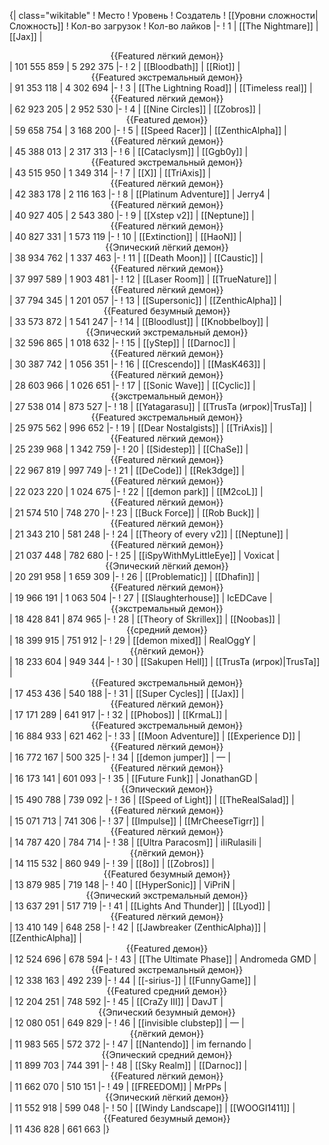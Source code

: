 {| class="wikitable"
! Место
! Уровень
! Создатель
! [[Уровни сложности|Сложность]]
! Кол-во загрузок
! Кол-во лайков
|-
! 1
| [[The Nightmare]]
| [[Jax]]
| <center>{{Featured лёгкий демон}}</center>
| 101 555 859
| 5 292 375
|-
! 2
| [[Bloodbath]]
| [[Riot]]
| <center>{{Featured экстремальный демон}}</center>
| 91 353 118
| 4 302 694
|-
! 3
| [[The Lightning Road]]
| [[Timeless real]]
| <center>{{Featured лёгкий демон}}</center>
| 62 923 205
| 2 952 530
|-
! 4
| [[Nine Circles]]
| [[Zobros]]
| <center>{{Featured демон}}</center>
| 59 658 754
| 3 168 200
|-
! 5
| [[Speed Racer]]
| [[ZenthicAlpha]]
| <center>{{Featured лёгкий демон}}</center>
| 45 388 013
| 2 317 313
|-
! 6
| [[Cataclysm]]
| [[Ggb0y]]
| <center>{{Featured экстремальный демон}}</center>
| 43 515 950
| 1 349 314
|-
! 7
| [[X]]
| [[TriAxis]]
| <center>{{Featured лёгкий демон}}</center>
| 42 383 178
| 2 116 163
|-
! 8
| [[Platinum Adventure]]
| Jerry4
| <center>{{Featured лёгкий демон}}</center>
| 40 927 405
| 2 543 380
|-
! 9
| [[Xstep v2]]
| [[Neptune]]
| <center>{{Featured лёгкий демон}}</center>
| 40 827 331
| 1 573 119
|-
! 10
| [[Extinction]]
| [[HaoN]]
| <center>{{Эпический лёгкий демон}}</center>
| 38 934 762
| 1 337 463
|-
! 11
| [[Death Moon]]
| [[Caustic]]
| <center>{{Featured лёгкий демон}}</center>
| 37 997 589
| 1 903 481
|-
! 12
| [[Laser Room]]
| [[TrueNature]]
| <center>{{Featured лёгкий демон}}</center>
| 37 794 345
| 1 201 057
|-
! 13
| [[Supersonic]]
| [[ZenthicAlpha]]
| <center>{{Featured безумный демон}}</center>
| 33 573 872
| 1 541 247
|-
! 14
| [[Bloodlust]]
| [[Knobbelboy]]
| <center>{{Эпический экстремальный демон}}</center>
| 32 596 865
| 1 018 632
|-
! 15
| [[yStep]]
| [[Darnoc]]
| <center>{{Featured лёгкий демон}}</center>
| 30 387 742
| 1 056 351
|-
! 16
| [[Crescendo]]
| [[MasK463]]
| <center>{{Featured лёгкий демон}}</center>
| 28 603 966
| 1 026 651
|-
! 17
| [[Sonic Wave]]
| [[Cyclic]]
| <center>{{экстремальный демон}}</center>
| 27 538 014
| 873 527
|-
! 18
| [[Yatagarasu]]
| [[TrusTa (игрок)|TrusTa]]
| <center>{{Featured экстремальный демон}}</center>
| 25 975 562
| 996 652
|-
! 19
| [[Dear Nostalgists]]
| [[TriAxis]]
| <center>{{Featured лёгкий демон}}</center>
| 25 239 968
| 1 342 759
|-
! 20
| [[Sidestep]]
| [[ChaSe]]
| <center>{{Featured лёгкий демон}}</center>
| 22 967 819
| 997 749
|-
! 21
| [[DeCode]]
| [[Rek3dge]]
| <center>{{Featured лёгкий демон}}</center>
| 22 023 220
| 1 024 675
|-
! 22
| [[demon park]]
| [[M2coL]]
| <center>{{Featured лёгкий демон}}</center>
| 21 574 510
| 748 270
|-
! 23
| [[Buck Force]]
| [[Rob Buck]]
| <center>{{Featured лёгкий демон}}</center>
| 21 343 210
| 581 248
|-
! 24
| [[Theory of every v2]]
| [[Neptune]]
| <center>{{Featured лёгкий демон}}</center>
| 21 037 448
| 782 680
|-
! 25
| [[iSpyWithMyLittleEye]]
| Voxicat
| <center>{{Эпический лёгкий демон}}</center>
| 20 291 958
| 1 659 309
|-
! 26
| [[Problematic]]
| [[Dhafin]]
| <center>{{Featured лёгкий демон}}</center>
| 19 966 191
| 1 063 504
|-
! 27
| [[Slaughterhouse]]
| IcEDCave
| <center>{{экстремальный демон}}</center>
| 18 428 841
| 874 965
|-
! 28
| [[Theory of Skrillex]]
| [[Noobas]]
| <center>{{средний демон}}</center>
| 18 399 915
| 751 912
|-
! 29
| [[demon mixed]]
| RealOggY
| <center>{{лёгкий демон}}</center>
| 18 233 604
| 949 344
|-
! 30
| [[Sakupen Hell]]
| [[TrusTa (игрок)|TrusTa]]
| <center>{{Featured экстремальный демон}}</center>
| 17 453 436
| 540 188
|-
! 31
| [[Super Cycles]]
| [[Jax]]
| <center>{{Featured лёгкий демон}}</center>
| 17 171 289
| 641 917
|-
! 32
| [[Phobos]]
| [[KrmaL]]
| <center>{{Featured экстремальный демон}}</center>
| 16 884 933
| 621 462
|-
! 33
| [[Moon Adventure]]
| [[Experience D]]
| <center>{{Featured лёгкий демон}}</center>
| 16 772 167
| 500 325
|-
! 34
| [[demon jumper]]
| —
| <center>{{Featured лёгкий демон}}</center>
| 16 173 141
| 601 093
|-
! 35
| [[Future Funk]]
| JonathanGD
| <center>{{Эпический демон}}</center>
| 15 490 788
| 739 092
|-
! 36
| [[Speed of Light]]
| [[TheRealSalad]]
| <center>{{Featured лёгкий демон}}</center>
| 15 071 713
| 741 306
|-
! 37
| [[Impulse]]
| [[MrCheeseTigrr]]
| <center>{{Featured лёгкий демон}}</center>
| 14 787 420
| 784 714
|-
! 38
| [[Ultra Paracosm]]
| iIiRulasiIi
| <center>{{лёгкий демон}}</center>
| 14 115 532
| 860 949
|-
! 39
| [[8o]]
| [[Zobros]]
| <center>{{Featured безумный демон}}</center>
| 13 879 985
| 719 148
|-
! 40
| [[HyperSonic]]
| ViPriN
| <center>{{Эпический экстремальный демон}}</center>
| 13 637 291
| 517 719
|-
! 41
| [[Lights And Thunder]]
| [[Lyod]]
| <center>{{Featured лёгкий демон}}</center>
| 13 410 149
| 648 258
|-
! 42
| [[Jawbreaker (ZenthicAlpha)]]
| [[ZenthicAlpha]]
| <center>{{Featured демон}}</center>
| 12 524 696
| 678 594
|-
! 43
| [[The Ultimate Phase]]
| Andromeda GMD
| <center>{{Featured экстремальный демон}}</center>
| 12 338 163
| 492 239
|-
! 44
| [[-sirius-]]
| [[FunnyGame]]
| <center>{{Featured средний демон}}</center>
| 12 204 251
| 748 592
|-
! 45
| [[CraZy III]]
| DavJT
| <center>{{Эпический безумный демон}}</center>
| 12 080 051
| 649 829
|-
! 46
| [[invisible clubstep]]
| —
| <center>{{лёгкий демон}}</center>
| 11 983 565
| 572 372
|-
! 47
| [[Nantendo]]
| im fernando
| <center>{{Эпический средний демон}}</center>
| 11 899 703
| 744 391
|-
! 48
| [[Sky Realm]]
| [[Darnoc]]
| <center>{{Featured лёгкий демон}}</center>
| 11 662 070
| 510 151
|-
! 49
| [[FREEDOM]]
| MrPPs
| <center>{{Эпический лёгкий демон}}</center>
| 11 552 918
| 599 048
|-
! 50
| [[Windy Landscape]]
| [[WOOGI1411]]
| <center>{{Featured безумный демон}}</center>
| 11 436 828
| 661 663
|}